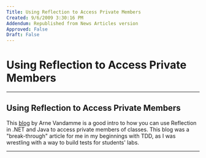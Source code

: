 ```yaml
---
Title: Using Reflection to Access Private Members
Created: 9/6/2009 3:30:16 PM
Addendum: Republished from News Articles version
Approved: False
Draft: False
---
```

# Using Reflection to Access Private Members

---

## Using Reflection to Access Private Members
This [blog](http://www.jroller.com/page/CoBraLorD/20040901) by Arne Vandamme is a good intro to how you can use Reflection in .NET and Java to access private members of classes. This blog was a "break-through" article for me in my beginnings with TDD, as I was wrestling with a way to build tests for students' labs.   



---

